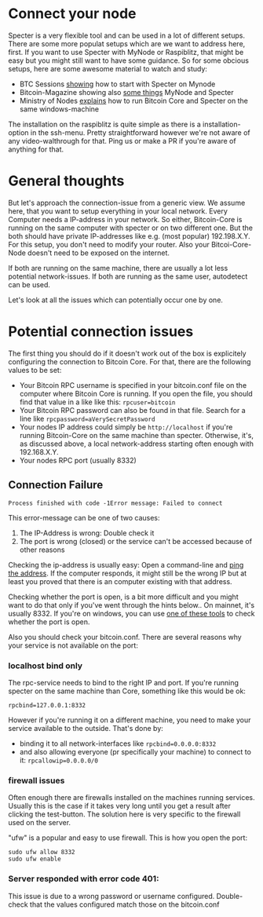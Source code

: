 # Connect your node
Specter is a very flexible tool and can be used in a lot of different setups. There are some more populat setups which are we want to address here, first. If you want to use Specter with MyNode or Raspiblitz, that might be easy but you might still want to have some guidance. So for some obcious setups, here are some awesome material to watch and study:
* BTC Sessions [showing](https://www.youtube.com/watch?v=ZQvCncdFMPo) how to start with Specter on Mynode
* Bitcoin-Magazine showing also [some things](https://www.youtube.com/watch?v=ZQvCncdFMPo) MyNode and Specter
* Ministry of Nodes [explains](https://www.youtube.com/watch?v=4koKF2MDXtk) how to run Bitcoin Core and Specter on the same windows-machine

The installation on the raspiblitz is quite simple as there is a installation-option in the ssh-menu. Pretty straightforward however we're not aware of any video-walthrough for that. Ping us or make a PR if you're aware of anything for that.

# General thoughts
But let's approach the connection-issue from a generic view. We assume here, that you want to setup everything in your local network. Every Computer needs a IP-address in your network. So either, Bitcoin-Core is running on the same computer with specter or on two different one. But the both should have private IP-addresses like e.g. (most popular) 192.198.X.Y.
For this setup, you don't need to modify your router. Also your Bitcoi-Core-Node doesn't need to be exposed on the internet.

If both are running on the same machine, there are usually a lot less potential network-issues. If both are running as the same user, autodetect can be used.

Let's look at all the issues which can potentially occur one by one.

# Potential connection issues

The first thing you should do if it doesn't work out of the box is explicitely configuring the connection to Bitcoin Core. For that, there are the following values to be set:
* Your Bitcoin RPC username is specified in your bitcoin.conf file on the computer where Bitcoin Core is running. If you open the file, you should find that value in a like like this: `rpcuser=bitcoin`
* Your Bitcoin RPC password can also be found in that file. Search for a line like `rpcpassword=aVerySecretPassword`
* Your nodes IP address could simply be `http://localhost` if you're running Bitcoin-Core on the same machine than specter. Otherwise, it's, as discussed above, a local network-address starting often enough with 192.168.X.Y.
* Your nodes RPC port (usually 8332)

## Connection Failure

`Process finished with code -1Error message: Failed to connect`

This error-message can be one of two causes:
1. The IP-Address is wrong: Double check it
2. The port is wrong (closed) or the service can't be accessed because of other reasons

Checking the ip-address is usually easy: Open a command-line and [ping the address](https://www.howtogeek.com/355664/how-to-use-ping-to-test-your-network/). If the computer responds, it might still be the wrong IP but at least you proved that there is an computer existing with that address.

Checking whether the port is open, is a bit more difficult and you might want to do that only if you've went through the hints below.. On mainnet, it's usually 8332. If you're on windows, you can use [one of these tools](https://techtalk.gfi.com/scan-open-ports-in-windows-a-quick-guide/) to check whether the port is open.

Also you should check your bitcoin.conf. There are several reasons why your service is not available on the port:

### localhost bind only

The rpc-service needs to bind to the right IP and port. If you're running specter on the same machine than Core, something like this would be ok:
```
rpcbind=127.0.0.1:8332
```

However if you're running it on a different machine, you need to make your service available to the outside. That's done by:
* binding it to all network-interfaces like `rpcbind=0.0.0.0:8332`
* and also allowing everyone (pr specifically your machine) to connect to it: `rpcallowip=0.0.0.0/0`

### firewall issues

Often enough there are firewalls installed on the machines running services. Usually this is the case if it takes very long until you get a result after clicking the test-button. The solution here is very specific to the firewall used on the server.

"ufw" is a popular and easy to use firewall. This is how you open the port:
```
sudo ufw allow 8332
sudo ufw enable
```

### Server responded with error code 401:
This issue is due to a wrong password or username configured. Double-check that the values configured match those on the bitcoin.conf

